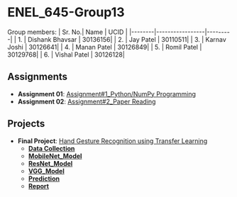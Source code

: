# ENEL_645-Group13

Group members:
| Sr. No.| Name            | UCID    | 
|--------|-----------------|---------|
| 1.     | Dishank Bhavsar | 30136156|
| 2.     | Jay Patel       | 30110511|
| 3.     | Karnav Joshi    | 30126641|
| 4.     | Manan Patel     | 30126849|
| 5.     | Romil Patel     | 30129768|
| 6.     | Vishal Patel    | 30126128|

## Assignments
- **Assignment 01**: [Assignment#1_Python/NumPy Programming](Assignment/Assignment_1/Assignment_1.ipynb)
- **Assignment 02**: [Assignment#2_Paper Reading](https://github.com/mananpatel126/ENEL-645-Group-13/tree/main/Assignment/Assignment_2)

## Projects
- **Final Project**: [Hand Gesture Recognition using Transfer Learning](https://github.com/mananpatel126/ENEL-645-Group-13/tree/main/Project)
    - **[Data Collection](https://github.com/mananpatel126/ENEL-645-Group-13/tree/main/Project/Data%20Collection)** 
    - **[MobileNet_Model](https://github.com/mananpatel126/ENEL-645-Group-13/tree/main/Project/MobileNet_Model)**
    - **[ResNet_Model](https://github.com/mananpatel126/ENEL-645-Group-13/tree/main/Project/ResNet_Model)**
    - **[VGG_Model](https://github.com/mananpatel126/ENEL-645-Group-13/tree/main/Project/VGG16_Model)**
    - **[Prediction](https://github.com/mananpatel126/ENEL-645-Group-13/tree/main/Project/Prediction)**
    - **[Report](https://github.com/mananpatel126/ENEL-645-Group-13/blob/main/Project/Group_13_ENEL_645_Project_Report.pdf)**


